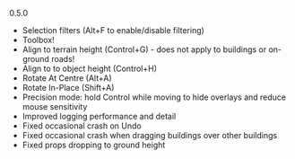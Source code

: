 ﻿0.5.0
- Selection filters (Alt+F to enable/disable filtering)
- Toolbox!
- Align to terrain height (Control+G) - does not apply to buildings or on-ground roads!
- Align to to object height (Control+H)
- Rotate At Centre (Alt+A)
- Rotate In-Place (Shift+A)
- Precision mode: hold Control while moving to hide overlays and reduce mouse sensitivity
- Improved logging performance and detail
- Fixed occasional crash on Undo
- Fixed occasional crash when dragging buildings over other buildings
- Fixed props dropping to ground height
